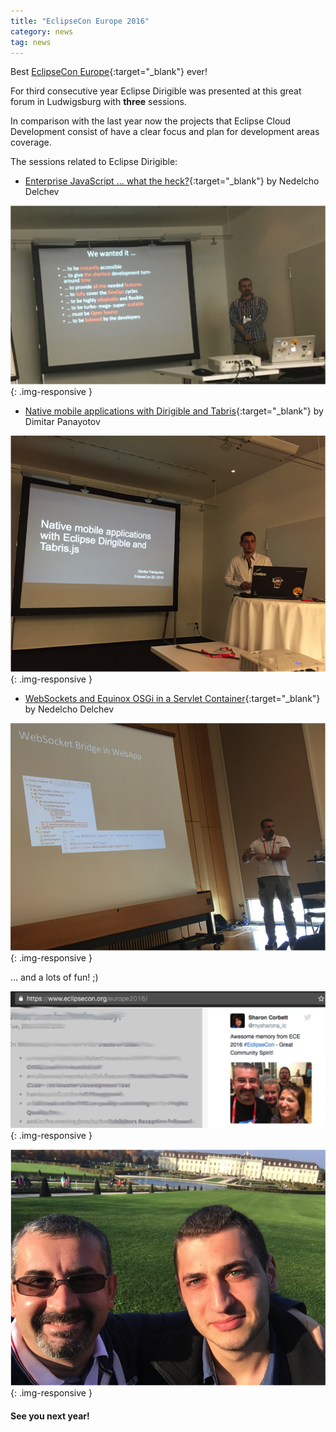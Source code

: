 ```yaml
---
title: "EclipseCon Europe 2016"
category: news
tag: news
---
```


Best [EclipseCon Europe](https://www.eclipsecon.org/europe2016/){:target="_blank"} ever!

For third consecutive year Eclipse Dirigible was presented at this great forum in Ludwigsburg with **three** sessions.

In comparison with the last year now the projects that Eclipse Cloud Development consist of have a clear focus and plan for development areas coverage.

The sessions related to Eclipse Dirigible:

* [Enterprise JavaScript ... what the heck?](https://www.eclipsecon.org/europe2016/session/enterprise-javascript-what-heck){:target="_blank"} by Nedelcho Delchev

![ejs](/img/posts/20161030/session_ejs.png){: .img-responsive }

* [Native mobile applications with Dirigible and Tabris](https://www.eclipsecon.org/europe2016/session/native-mobile-applications-dirigible-and-tabris){:target="_blank"} by Dimitar Panayotov

![mobile](/img/posts/20161030/session_mobile.png){: .img-responsive }

* [WebSockets and Equinox OSGi in a Servlet Container](https://www.eclipsecon.org/europe2016/session/websockets-and-equinox-osgi-servlet-container){:target="_blank"} by Nedelcho Delchev

![ws osgi](/img/posts/20161030/session_ws_osgi.png){: .img-responsive }

... and a lots of fun! ;)

![awesome](/img/posts/20161030/awesome.png){: .img-responsive }

![ws osgi](/img/posts/20161030/oldest_youngest.png){: .img-responsive }


#### See you next year!
